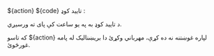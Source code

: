 ${action} ${code} تایید کوډ :

د تایید کوډ به په یو ساعت کې پای ته ورسیږي.

که تاسو ${action} لپاره غوښتنه نه ده کړې، مهرباني وکړئ دا بریښنالیک له پامه غورځوئ.